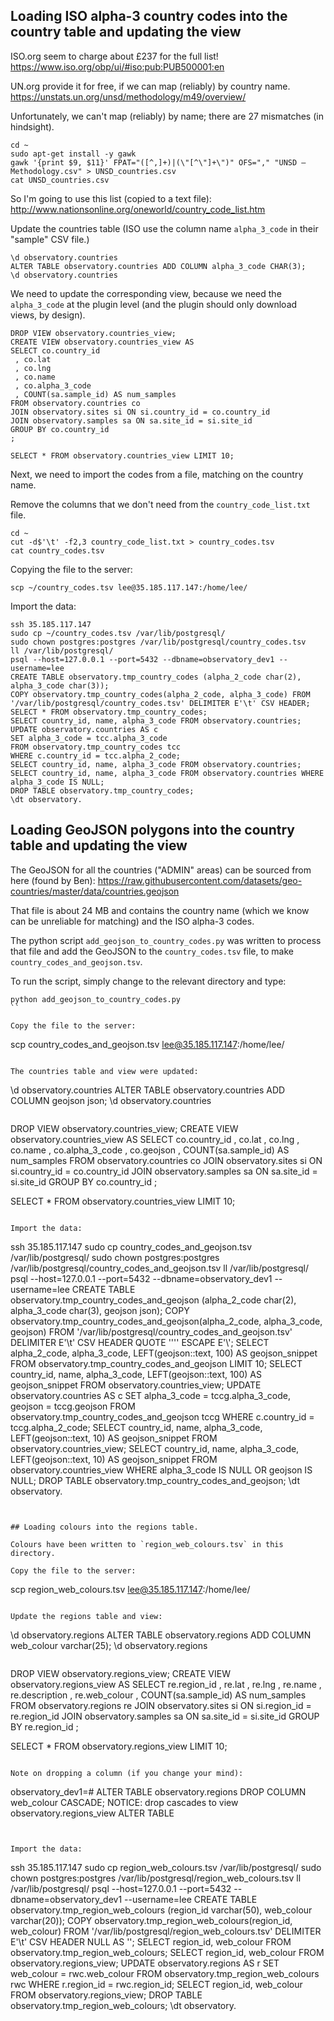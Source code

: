 ## Loading ISO alpha-3 country codes into the country table and updating the view

ISO.org seem to charge about £237 for the full list!
https://www.iso.org/obp/ui/#iso:pub:PUB500001:en

UN.org provide it for free, if we can map (reliably) by country name.
https://unstats.un.org/unsd/methodology/m49/overview/

Unfortunately, we can't map (reliably) by name; there are 27 mismatches (in hindsight).
```
cd ~
sudo apt-get install -y gawk
gawk '{print $9, $11}' FPAT="([^,]+)|(\"[^\"]+\")" OFS="," "UNSD — Methodology.csv" > UNSD_countries.csv
cat UNSD_countries.csv
```

So I'm going to use this list (copied to a text file):
http://www.nationsonline.org/oneworld/country_code_list.htm

Update the countries table (ISO use the column name `alpha_3_code` in their "sample" CSV file.)
```
\d observatory.countries
ALTER TABLE observatory.countries ADD COLUMN alpha_3_code CHAR(3);
\d observatory.countries
```

We need to update the corresponding view, because we need the `alpha_3_code` at the plugin level (and the plugin should only download views, by design).
```
DROP VIEW observatory.countries_view;
CREATE VIEW observatory.countries_view AS
SELECT co.country_id
 , co.lat
 , co.lng
 , co.name
 , co.alpha_3_code
 , COUNT(sa.sample_id) AS num_samples
FROM observatory.countries co
JOIN observatory.sites si ON si.country_id = co.country_id
JOIN observatory.samples sa ON sa.site_id = si.site_id
GROUP BY co.country_id
;

SELECT * FROM observatory.countries_view LIMIT 10;
```

Next, we need to import the codes from a file, matching on the country name.

Remove the columns that we don't need from the `country_code_list.txt` file.
```
cd ~
cut -d$'\t' -f2,3 country_code_list.txt > country_codes.tsv
cat country_codes.tsv
```


Copying the file to the server:
```
scp ~/country_codes.tsv lee@35.185.117.147:/home/lee/
```

Import the data:
```
ssh 35.185.117.147
sudo cp ~/country_codes.tsv /var/lib/postgresql/
sudo chown postgres:postgres /var/lib/postgresql/country_codes.tsv
ll /var/lib/postgresql/
psql --host=127.0.0.1 --port=5432 --dbname=observatory_dev1 --username=lee
CREATE TABLE observatory.tmp_country_codes (alpha_2_code char(2), alpha_3_code char(3));
COPY observatory.tmp_country_codes(alpha_2_code, alpha_3_code) FROM '/var/lib/postgresql/country_codes.tsv' DELIMITER E'\t' CSV HEADER;
SELECT * FROM observatory.tmp_country_codes;
SELECT country_id, name, alpha_3_code FROM observatory.countries;
UPDATE observatory.countries AS c
SET alpha_3_code = tcc.alpha_3_code
FROM observatory.tmp_country_codes tcc
WHERE c.country_id = tcc.alpha_2_code;
SELECT country_id, name, alpha_3_code FROM observatory.countries;
SELECT country_id, name, alpha_3_code FROM observatory.countries WHERE alpha_3_code IS NULL;
DROP TABLE observatory.tmp_country_codes;
\dt observatory.
```


## Loading GeoJSON polygons into the country table and updating the view

The GeoJSON for all the countries ("ADMIN" areas) can be sourced from here (found by Ben):
https://raw.githubusercontent.com/datasets/geo-countries/master/data/countries.geojson

That file is about 24 MB and contains the country name (which we know can be unreliable for matching) and the ISO alpha-3 codes.

The python script `add_geojson_to_country_codes.py` was written to process that file and add the GeoJSON to the `country_codes.tsv` file, to make `country_codes_and_geojson.tsv`.

To run the script, simply change to the relevant directory and type:
```
python add_geojson_to_country_codes.py
``

Copy the file to the server:
```
scp country_codes_and_geojson.tsv lee@35.185.117.147:/home/lee/
```

The countries table and view were updated:
```
\d observatory.countries
ALTER TABLE observatory.countries ADD COLUMN geojson json;
\d observatory.countries
```
```
DROP VIEW observatory.countries_view;
CREATE VIEW observatory.countries_view AS
SELECT co.country_id
 , co.lat
 , co.lng
 , co.name
 , co.alpha_3_code
 , co.geojson
 , COUNT(sa.sample_id) AS num_samples
FROM observatory.countries co
JOIN observatory.sites si ON si.country_id = co.country_id
JOIN observatory.samples sa ON sa.site_id = si.site_id
GROUP BY co.country_id
;

SELECT * FROM observatory.countries_view LIMIT 10;
```

Import the data:
```
ssh 35.185.117.147
sudo cp country_codes_and_geojson.tsv /var/lib/postgresql/
sudo chown postgres:postgres /var/lib/postgresql/country_codes_and_geojson.tsv
ll /var/lib/postgresql/
psql --host=127.0.0.1 --port=5432 --dbname=observatory_dev1 --username=lee
CREATE TABLE observatory.tmp_country_codes_and_geojson (alpha_2_code char(2), alpha_3_code char(3), geojson json);
COPY observatory.tmp_country_codes_and_geojson(alpha_2_code, alpha_3_code, geojson) FROM '/var/lib/postgresql/country_codes_and_geojson.tsv' DELIMITER E'\t' CSV HEADER QUOTE '''' ESCAPE E'\\';
SELECT alpha_2_code, alpha_3_code, LEFT(geojson::text, 100) AS geojson_snippet FROM observatory.tmp_country_codes_and_geojson LIMIT 10;
SELECT country_id, name, alpha_3_code, LEFT(geojson::text, 100) AS geojson_snippet FROM observatory.countries_view;
UPDATE observatory.countries AS c
SET alpha_3_code = tccg.alpha_3_code, geojson = tccg.geojson
FROM observatory.tmp_country_codes_and_geojson tccg
WHERE c.country_id = tccg.alpha_2_code;
SELECT country_id, name, alpha_3_code, LEFT(geojson::text, 10) AS geojson_snippet FROM observatory.countries_view;
SELECT country_id, name, alpha_3_code, LEFT(geojson::text, 10) AS geojson_snippet FROM observatory.countries_view WHERE alpha_3_code IS NULL OR geojson IS NULL;
DROP TABLE observatory.tmp_country_codes_and_geojson;
\dt observatory.
```


## Loading colours into the regions table.

Colours have been written to `region_web_colours.tsv` in this directory.

Copy the file to the server:
```
scp region_web_colours.tsv lee@35.185.117.147:/home/lee/
```

Update the regions table and view:
```
\d observatory.regions
ALTER TABLE observatory.regions ADD COLUMN web_colour varchar(25);
\d observatory.regions
```
```
DROP VIEW observatory.regions_view;
CREATE VIEW observatory.regions_view AS 
SELECT re.region_id
 , re.lat
 , re.lng
 , re.name
 , re.description
 , re.web_colour
 , COUNT(sa.sample_id) AS num_samples
FROM observatory.regions re
JOIN observatory.sites si ON si.region_id = re.region_id
JOIN observatory.samples sa ON sa.site_id = si.site_id
GROUP BY re.region_id
;

SELECT * FROM observatory.regions_view LIMIT 10;
```

Note on dropping a column (if you change your mind):
```
observatory_dev1=# ALTER TABLE observatory.regions DROP COLUMN web_colour CASCADE;
NOTICE:  drop cascades to view observatory.regions_view
ALTER TABLE
```


Import the data:
```
ssh 35.185.117.147
sudo cp region_web_colours.tsv /var/lib/postgresql/
sudo chown postgres:postgres /var/lib/postgresql/region_web_colours.tsv
ll /var/lib/postgresql/
psql --host=127.0.0.1 --port=5432 --dbname=observatory_dev1 --username=lee
CREATE TABLE observatory.tmp_region_web_colours (region_id varchar(50), web_colour varchar(20));
COPY observatory.tmp_region_web_colours(region_id, web_colour) FROM '/var/lib/postgresql/region_web_colours.tsv' DELIMITER E'\t' CSV HEADER NULL AS '';
SELECT region_id, web_colour FROM observatory.tmp_region_web_colours;
SELECT region_id, web_colour FROM observatory.regions_view;
UPDATE observatory.regions AS r
SET web_colour = rwc.web_colour
FROM observatory.tmp_region_web_colours rwc
WHERE r.region_id = rwc.region_id;
SELECT region_id, web_colour FROM observatory.regions_view;
DROP TABLE observatory.tmp_region_web_colours;
\dt observatory.
```



